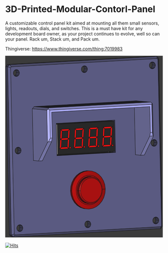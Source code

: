 # 3D-Printed-Modular-Contorl-Panel
A customizable control panel kit aimed at mounting all them small sensors, lights, readouts, dials, and switches. This is a must have kit for any development board owner, as your project continues to evolve, well so can your panel. Rack um, Stack um, and Pack um.

Thingiverse: https://www.thingiverse.com/thing:7019983

![](images/2x2.png)

[![Hits](https://hits.sh/github.com/MilesBDyson/3D-Printed-Modular-Contorl-Panel.svg)](https://hits.sh/github.com/MilesBDyson/3D-Printed-Modular-Contorl-Panel/)
